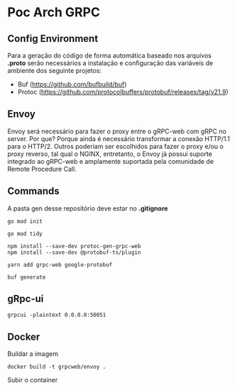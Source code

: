 # Poc Arch GRPC

## Config Environment

Para a geração do código de forma automática baseado nos arquivos **.proto** serão necessários a instalação e configuração das variáveis de ambiente dos seguinte projetos:

- Buf (https://github.com/bufbuild/buf)
- Protoc (https://github.com/protocolbuffers/protobuf/releases/tag/v21.9)

## Envoy

Envoy será necessário para fazer o proxy entre o gRPC-web com gRPC no server. Por que? Porque ainda é necessário transformar a conexão HTTP/1.1 para o HTTP/2. Outros poderiam ser escolhidos para fazer o proxy e/ou o proxy reverso, tal qual o NGINX, entretanto, o Envoy já possui suporte integrado ao gRPC-web e amplamente suportada pela comunidade de Remote Procedure Call.

## Commands

A pasta gen desse repositório deve estar no **.gitignore**

```
go mod init

go mod tidy

npm install --save-dev protoc-gen-grpc-web
npm install --save-dev @protobuf-ts/plugin

yarn add grpc-web google-protobuf

buf generate

```

## gRpc-ui

```
grpcui -plaintext 0.0.0.0:50051
```

## Docker

Buildar a imagem

```
docker build -t grpcweb/envoy .
```

Subir o container
